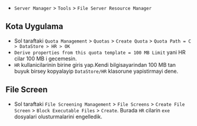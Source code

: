 - `Server Manager` > `Tools` > `File Server Resource Manager`

## Kota Uygulama

- Sol taraftaki `Quota Management` > `Quotas` > `Create Quota` > `Quota Path = C > DataStore > HR > OK`
- `Derive properties from this quota template = 100 MB Limit` yani HR cilar 100 MB i gecemesin.
- `HR` kullanicilarinin birine giris yap.Kendi bilgisayarindan 100 MB tan buyuk birsey kopyalayip `DataStore/HR` klasorune yapistirmayi dene.

## File Screen

- Sol taraftaki `File Screening Management` > `File Screens` > `Create File Screen` > `Block Executable Files` > `Create`. Burada `HR` cilarin `exe` dosyalari olusturmalarini engelledik.